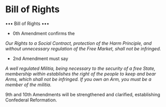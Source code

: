 # Bill of Rights

••• Bill of Rights •••

* 0th Amendment confirms the

_Our Rights to a Social Contract, protection of the Harm Principle, and without unnecessary regulation of the Free Market, shall not be infringed._

* 2nd Amendment must say

_A well regulated Militia, being necessary to the security of a free State, membership within establishes the right of the people to keep and bear Arms, which shall not be infringed. If you own an Arm, you must be a member of the militia._

9th and 10th Amendments will be strengthened and clarified, establishing Confederal Reformation.
